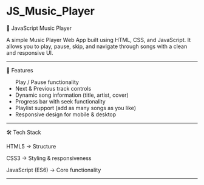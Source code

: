 # JS_Music_Player
🎵 JavaScript Music Player

A simple Music Player Web App built using HTML, CSS, and JavaScript.
It allows you to play, pause, skip, and navigate through songs with a clean and responsive UI.
<hr>

🚀 Features
<ul>
Play / Pause functionality

<li> Next & Previous track controls </li>

<li> Dynamic song information (title, artist, cover) </li>

<li> Progress bar with seek functionality </li>

<li> Playlist support (add as many songs as you like) </li>

<li> Responsive design for mobile & desktop </li>
</ul>
<hr>

🛠️ Tech Stack

HTML5 → Structure

CSS3 → Styling & responsiveness

JavaScript (ES6) → Core functionality
<hr>

